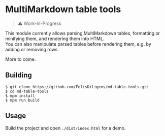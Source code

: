 # MultiMarkdown table tools

> ⚠️ Work-In-Progress

This module currently allows parsing MultiMarkdown tables, formatting or minifying them, and rendering them into HTML.  
You can also manipulate parsed tables before rendering them, e.g. by adding or removing rows.

More to come.

## Building

```
$ git clone https://github.com/FelisDiligens/md-table-tools.git
$ cd md-table-tools
$ npm install
$ npm run build
```

## Usage

Build the project and open `./dist/index.html` for a demo.